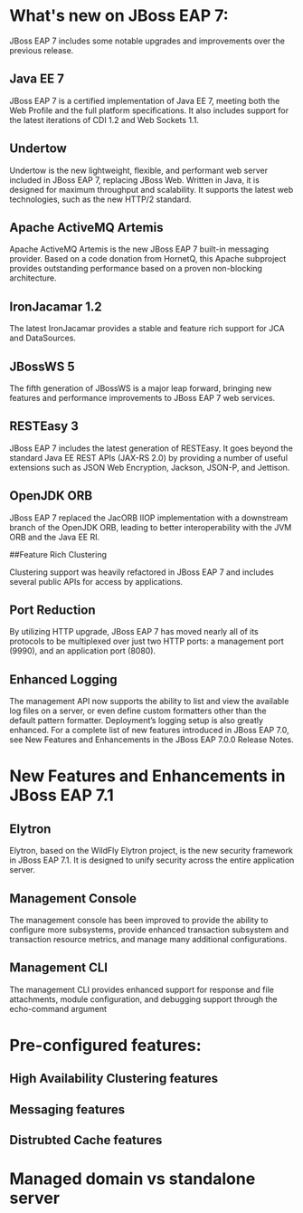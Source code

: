 # What's new on JBoss EAP 7: 

JBoss EAP 7 includes some notable upgrades and improvements over the previous release.

## Java EE 7

JBoss EAP 7 is a certified implementation of Java EE 7, meeting both the Web Profile and the full
platform specifications. It also includes support for the latest iterations of CDI 1.2 and Web Sockets 1.1.

## Undertow

Undertow is the new lightweight, flexible, and performant web server included in JBoss EAP 7,
replacing JBoss Web. Written in Java, it is designed for maximum throughput and scalability. It
supports the latest web technologies, such as the new HTTP/2 standard.

## Apache ActiveMQ Artemis

Apache ActiveMQ Artemis is the new JBoss EAP 7 built-in messaging provider. Based on a code
donation from HornetQ, this Apache subproject provides outstanding performance based on a
proven non-blocking architecture.

## IronJacamar 1.2

The latest IronJacamar provides a stable and feature rich support for JCA and DataSources.

## JBossWS 5

The fifth generation of JBossWS is a major leap forward, bringing new features and performance
improvements to JBoss EAP 7 web services.

## RESTEasy 3

JBoss EAP 7 includes the latest generation of RESTEasy. It goes beyond the standard Java EE
REST APIs (JAX-RS 2.0) by providing a number of useful extensions such as JSON Web Encryption,
Jackson, JSON-P, and Jettison.

## OpenJDK ORB
JBoss EAP 7 replaced the JacORB IIOP implementation with a downstream branch of the OpenJDK
ORB, leading to better interoperability with the JVM ORB and the Java EE RI.

##Feature Rich Clustering

Clustering support was heavily refactored in JBoss EAP 7 and includes several public APIs for
access by applications.

## Port Reduction
By utilizing HTTP upgrade, JBoss EAP 7 has moved nearly all of its protocols to be multiplexed over
just two HTTP ports: a management port (9990), and an application port (8080).

## Enhanced Logging
The management API now supports the ability to list and view the available log files on a server, or
even define custom formatters other than the default pattern formatter. Deployment’s logging
setup is also greatly enhanced.
For a complete list of new features introduced in JBoss EAP 7.0, see New Features and Enhancements
in the JBoss EAP 7.0.0 Release Notes.

# New Features and Enhancements in JBoss EAP 7.1

## Elytron

Elytron, based on the WildFly Elytron project, is the new security framework in JBoss EAP 7.1. It is
designed to unify security across the entire application server.

## Management Console

The management console has been improved to provide the ability to configure more subsystems,
provide enhanced transaction subsystem and transaction resource metrics, and manage many
additional configurations.

## Management CLI

The management CLI provides enhanced support for response and file attachments, module
configuration, and debugging support through the echo-command argument

# Pre-configured features: 

## High Availability Clustering features

## Messaging features 

## Distrubted Cache features 

# Managed domain vs standalone server 
